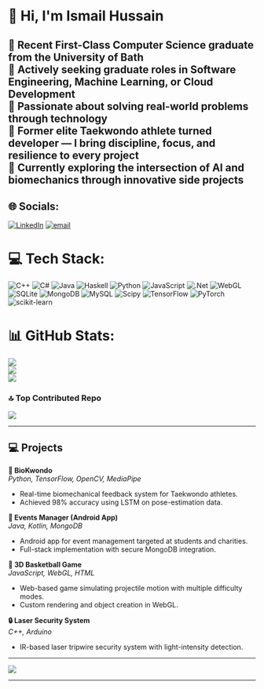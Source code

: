 # 👋 Hi, I'm Ismail Hussain

🎯 Recent First-Class Computer Science graduate from the University of Bath  
💼 Actively seeking graduate roles in Software Engineering, Machine Learning, or Cloud Development  
🚀 Passionate about solving real-world problems through technology  
🥋 Former elite Taekwondo athlete turned developer — I bring discipline, focus, and resilience to every project  
🌱 Currently exploring the intersection of AI and biomechanics through innovative side projects
---

## 🌐 Socials:
[![LinkedIn](https://img.shields.io/badge/LinkedIn-%230077B5.svg?logo=linkedin&logoColor=white)](https://linkedin.com/in/ismail-hussain0910) [![email](https://img.shields.io/badge/Email-D14836?logo=gmail&logoColor=white)](mailto:ismailhussain0910@gmail.com) 

# 💻 Tech Stack:
![C++](https://img.shields.io/badge/c++-%2300599C.svg?style=for-the-badge&logo=c%2B%2B&logoColor=white) ![C#](https://img.shields.io/badge/c%23-%23239120.svg?style=for-the-badge&logo=csharp&logoColor=white) ![Java](https://img.shields.io/badge/java-%23ED8B00.svg?style=for-the-badge&logo=openjdk&logoColor=white) ![Haskell](https://img.shields.io/badge/Haskell-5e5086?style=for-the-badge&logo=haskell&logoColor=white) ![Python](https://img.shields.io/badge/python-3670A0?style=for-the-badge&logo=python&logoColor=ffdd54) ![JavaScript](https://img.shields.io/badge/javascript-%23323330.svg?style=for-the-badge&logo=javascript&logoColor=%23F7DF1E) ![.Net](https://img.shields.io/badge/.NET-5C2D91?style=for-the-badge&logo=.net&logoColor=white) ![WebGL](https://img.shields.io/badge/WebGL-990000?logo=webgl&logoColor=white&style=for-the-badge) ![SQLite](https://img.shields.io/badge/sqlite-%2307405e.svg?style=for-the-badge&logo=sqlite&logoColor=white) ![MongoDB](https://img.shields.io/badge/MongoDB-%234ea94b.svg?style=for-the-badge&logo=mongodb&logoColor=white) ![MySQL](https://img.shields.io/badge/mysql-4479A1.svg?style=for-the-badge&logo=mysql&logoColor=white) ![Scipy](https://img.shields.io/badge/SciPy-%230C55A5.svg?style=for-the-badge&logo=scipy&logoColor=%white) ![TensorFlow](https://img.shields.io/badge/TensorFlow-%23FF6F00.svg?style=for-the-badge&logo=TensorFlow&logoColor=white) ![PyTorch](https://img.shields.io/badge/PyTorch-%23EE4C2C.svg?style=for-the-badge&logo=PyTorch&logoColor=white) ![scikit-learn](https://img.shields.io/badge/scikit--learn-%23F7931E.svg?style=for-the-badge&logo=scikit-learn&logoColor=white)
# 📊 GitHub Stats:
![](https://github-readme-stats.vercel.app/api?username=ihussain0910&theme=dark&hide_border=true&include_all_commits=false&count_private=false)<br/>
![](https://nirzak-streak-stats.vercel.app/?user=ihussain0910&theme=dark&hide_border=true)<br/>
![](https://github-readme-stats.vercel.app/api/top-langs/?username=ihussain0910&theme=dark&hide_border=true&include_all_commits=false&count_private=false&layout=compact)

### 🔝 Top Contributed Repo
![](https://github-contributor-stats.vercel.app/api?username=ihussain0910&limit=5&theme=dark&combine_all_yearly_contributions=true)

---

## 💻 Projects

**🔬 BioKwondo**  
*Python, TensorFlow, OpenCV, MediaPipe*  
- Real-time biomechanical feedback system for Taekwondo athletes.  
- Achieved 98% accuracy using LSTM on pose-estimation data.

**📱 Events Manager (Android App)**  
*Java, Kotlin, MongoDB*  
- Android app for event management targeted at students and charities.  
- Full-stack implementation with secure MongoDB integration.

**🏀 3D Basketball Game**  
*JavaScript, WebGL, HTML*  
- Web-based game simulating projectile motion with multiple difficulty modes.  
- Custom rendering and object creation in WebGL.

**🔒 Laser Security System**  
*C++, Arduino*  
- IR-based laser tripwire security system with light-intensity detection.

---

[![](https://visitcount.itsvg.in/api?id=ihussain0910&icon=0&color=0)](https://visitcount.itsvg.in)

---
<!-- Proudly created with GPRM ( https://gprm.itsvg.in ) -->
